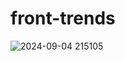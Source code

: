 # front-trends
![2024-09-04 215105](https://github.com/user-attachments/assets/38db1a7f-4b30-425b-a987-9185e973c5f1)

